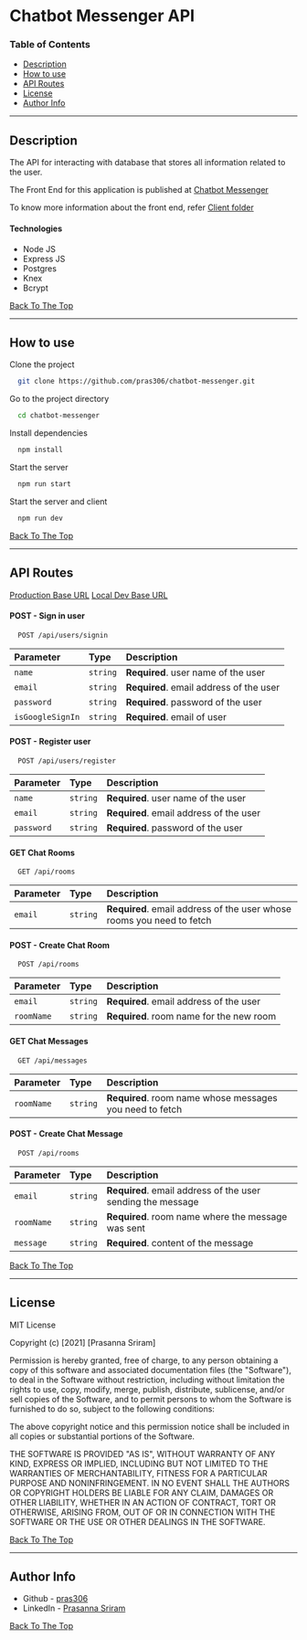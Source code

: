 # Chatbot Messenger API

### Table of Contents

- [Description](#description)
- [How to use](#how-to-use)
- [API Routes](#api-routes)
- [License](#license)
- [Author Info](#author-info)

---

## Description

The API for interacting with database that stores all information related to the user. <br />

The Front End for this application is published at [Chatbot Messenger](https://chat-bot-messenger-app.herokuapp.com/) <br />

To know more information about the front end, refer [Client folder](client/README.md)

#### Technologies

- Node JS
- Express JS
- Postgres
- Knex
- Bcrypt

[Back To The Top](#chatbot-messenger-api)

---

## How to use

Clone the project 

```bash
  git clone https://github.com/pras306/chatbot-messenger.git
```

Go to the project directory

```bash
  cd chatbot-messenger
```

Install dependencies

```bash
  npm install
```

Start the server

```bash
  npm run start
```

Start the server and client

```bash
  npm run dev
```

[Back To The Top](#chatbot-messenger-api)

---

## API Routes

[Production Base URL](https://chat-bot-messenger-app.herokuapp.com)
[Local Dev Base URL](http://localhost:5000)

#### POST - Sign in user 

```http
  POST /api/users/signin
```

| Parameter        | Type     | Description                                   |
| :--------------- | :------- | :-------------------------------------------- |
| `name`           | `string` | **Required**. user name of the user           |
| `email`          | `string` | **Required**. email address of the user       |
| `password`       | `string` | **Required**. password of the user            |
| `isGoogleSignIn` | `string` | **Required**. email of user                   |

#### POST - Register user

```http
  POST /api/users/register
```

| Parameter  | Type     | Description                                         |
| :--------- | :------- | :-------------------------------------------------- |
| `name`     | `string` | **Required**. user name of the user                 |
| `email`    | `string` | **Required**. email address of the user             |
| `password` | `string` | **Required**. password of the user                  |

#### GET Chat Rooms

```http
  GET /api/rooms
```

| Parameter  | Type     | Description                                                           |
| :--------  | :------- | :-------------------------------------------------------------------- |
| `email`    | `string` | **Required**. email address of the user whose rooms you need to fetch |


#### POST - Create Chat Room

```http
  POST /api/rooms
```

| Parameter  | Type     | Description                                 |
| :--------- | :------- | :------------------------------------------ |
| `email`    | `string` | **Required**. email address of the user     |
| `roomName` | `string` | **Required**. room name for the new room    |

#### GET Chat Messages

```http
  GET /api/messages
```

| Parameter   | Type     | Description                                                 |
| :---------- | :------- | :---------------------------------------------------------- |
| `roomName`  | `string` | **Required**. room name whose messages you need to fetch    |


#### POST - Create Chat Message

```http
  POST /api/rooms
```

| Parameter  | Type     | Description                                                           |
| :--------- | :------- | :-------------------------------------------------------------------- |
| `email`    | `string` | **Required**. email address of the user sending the message           |
| `roomName` | `string` | **Required**. room name where the message was sent                    |
| `message`  | `string` | **Required**. content of the message                                  |



[Back To The Top](#chatbot-messenger-api)

---

## License

MIT License

Copyright (c) [2021] [Prasanna Sriram]

Permission is hereby granted, free of charge, to any person obtaining a copy
of this software and associated documentation files (the "Software"), to deal
in the Software without restriction, including without limitation the rights
to use, copy, modify, merge, publish, distribute, sublicense, and/or sell
copies of the Software, and to permit persons to whom the Software is
furnished to do so, subject to the following conditions:

The above copyright notice and this permission notice shall be included in all
copies or substantial portions of the Software.

THE SOFTWARE IS PROVIDED "AS IS", WITHOUT WARRANTY OF ANY KIND, EXPRESS OR
IMPLIED, INCLUDING BUT NOT LIMITED TO THE WARRANTIES OF MERCHANTABILITY,
FITNESS FOR A PARTICULAR PURPOSE AND NONINFRINGEMENT. IN NO EVENT SHALL THE
AUTHORS OR COPYRIGHT HOLDERS BE LIABLE FOR ANY CLAIM, DAMAGES OR OTHER
LIABILITY, WHETHER IN AN ACTION OF CONTRACT, TORT OR OTHERWISE, ARISING FROM,
OUT OF OR IN CONNECTION WITH THE SOFTWARE OR THE USE OR OTHER DEALINGS IN THE
SOFTWARE.

[Back To The Top](#chatbot-messenger-api)

---

## Author Info

- Github - [pras306](https://github.com/pras306)
- LinkedIn - [Prasanna Sriram](https://www.linkedin.com/in/prasanna-sriram/)

[Back To The Top](#chatbot-messenger-api)


